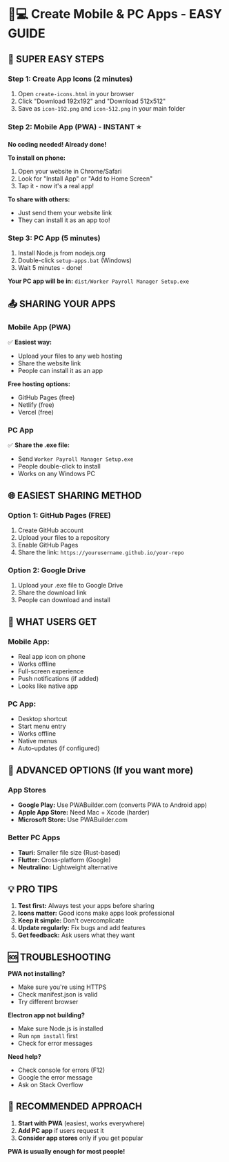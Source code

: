 # 📱💻 Create Mobile & PC Apps - EASY GUIDE

## 🚀 **SUPER EASY STEPS**

### **Step 1: Create App Icons (2 minutes)**
1. Open `create-icons.html` in your browser
2. Click "Download 192x192" and "Download 512x512"
3. Save as `icon-192.png` and `icon-512.png` in your main folder

### **Step 2: Mobile App (PWA) - INSTANT** ⭐
**No coding needed! Already done!**

**To install on phone:**
1. Open your website in Chrome/Safari
2. Look for "Install App" or "Add to Home Screen"
3. Tap it - now it's a real app!

**To share with others:**
- Just send them your website link
- They can install it as an app too!

### **Step 3: PC App (5 minutes)**
1. Install Node.js from nodejs.org
2. Double-click `setup-apps.bat` (Windows)
3. Wait 5 minutes - done!

**Your PC app will be in:** `dist/Worker Payroll Manager Setup.exe`

## 📤 **SHARING YOUR APPS**

### **Mobile App (PWA)**
✅ **Easiest way:**
- Upload your files to any web hosting
- Share the website link
- People can install it as an app

**Free hosting options:**
- GitHub Pages (free)
- Netlify (free)
- Vercel (free)

### **PC App**
✅ **Share the .exe file:**
- Send `Worker Payroll Manager Setup.exe`
- People double-click to install
- Works on any Windows PC

## 🌐 **EASIEST SHARING METHOD**

### **Option 1: GitHub Pages (FREE)**
1. Create GitHub account
2. Upload your files to a repository
3. Enable GitHub Pages
4. Share the link: `https://yourusername.github.io/your-repo`

### **Option 2: Google Drive**
1. Upload your .exe file to Google Drive
2. Share the download link
3. People can download and install

## 📱 **WHAT USERS GET**

### **Mobile App:**
- Real app icon on phone
- Works offline
- Full-screen experience
- Push notifications (if added)
- Looks like native app

### **PC App:**
- Desktop shortcut
- Start menu entry
- Works offline
- Native menus
- Auto-updates (if configured)

## 🔧 **ADVANCED OPTIONS (If you want more)**

### **App Stores**
- **Google Play:** Use PWABuilder.com (converts PWA to Android app)
- **Apple App Store:** Need Mac + Xcode (harder)
- **Microsoft Store:** Use PWABuilder.com

### **Better PC Apps**
- **Tauri:** Smaller file size (Rust-based)
- **Flutter:** Cross-platform (Google)
- **Neutralino:** Lightweight alternative

## 💡 **PRO TIPS**

1. **Test first:** Always test your apps before sharing
2. **Icons matter:** Good icons make apps look professional
3. **Keep it simple:** Don't overcomplicate
4. **Update regularly:** Fix bugs and add features
5. **Get feedback:** Ask users what they want

## 🆘 **TROUBLESHOOTING**

**PWA not installing?**
- Make sure you're using HTTPS
- Check manifest.json is valid
- Try different browser

**Electron app not building?**
- Make sure Node.js is installed
- Run `npm install` first
- Check for error messages

**Need help?**
- Check console for errors (F12)
- Google the error message
- Ask on Stack Overflow

## 🎯 **RECOMMENDED APPROACH**

1. **Start with PWA** (easiest, works everywhere)
2. **Add PC app** if users request it
3. **Consider app stores** only if you get popular

**PWA is usually enough for most people!** 